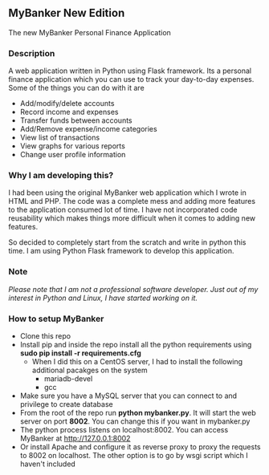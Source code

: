 ## MyBanker New Edition
The new MyBanker Personal Finance Application

### Description
A web application written in Python using Flask framework. Its a personal finance application which you can use to track your day-to-day expenses. Some of the things you can do with it are

* Add/modify/delete accounts
* Record income and expenses
* Transfer funds between accounts
* Add/Remove expense/income categories
* View list of transactions
* View graphs for various reports
* Change user profile information

### Why I am developing this?
I had been using the original MyBanker web application which I wrote in HTML and PHP. The code was a complete mess and adding more features to the application consumed lot of time. I have not incorporated code reusability which makes things more difficult when it comes to adding new features.

So decided to completely start from the scratch and write in python this time. I am using Python Flask framework to develop this application.

### Note
*Please note that I am not a professional software developer. Just out of my interest in Python and Linux, I have started working on it.*

### How to setup MyBanker
* Clone this repo
* Install pip and inside the repo install all the python requirements using **sudo pip install -r requirements.cfg**
  * When I did this on a CentOS server, I had to install the following additional pacakges on the system
    * mariadb-devel
    * gcc
* Make sure you have a MySQL server that you can connect to and privilege to create database
* From the root of the repo run **python mybanker.py**. It will start the web server on port **8002**. You can change this if you want in mybanker.py
* The python process listens on localhost:8002. You can access MyBanker at http://127.0.0.1:8002
* Or install Apache and configure it as reverse proxy to proxy the requests to 8002 on localhost. The other option is to go by wsgi script which I haven't included
